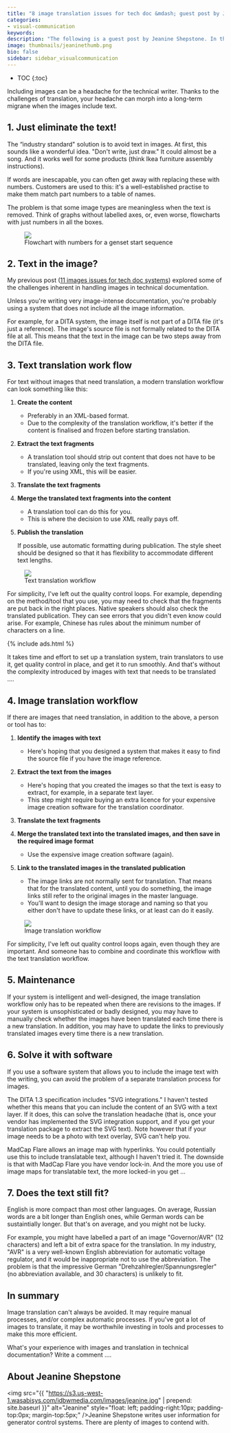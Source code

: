 ```yaml
---
title: "8 image translation issues for tech doc &mdash; guest post by Jeanine Shepstone"
categories:
- visual-communication
keywords:
description: "The following is a guest post by Jeanine Shepstone. In this post, Jeanine talks about some of the issues technical writers face when translating images in technical documentation. She outlines the workflows for both text translation and image translation, and the challenges of extracting, translating, and merging text back into images. Image translation is certainly one of the most difficult aspects of tech comm, and for this reason many people avoid it and stick with text only."
image: thumbnails/jeaninethumb.png
bio: false
sidebar: sidebar_visualcommunication
---
```


* TOC
{:toc}

Including images can be a headache for the technical writer. Thanks to the challenges of translation, your headache can morph into a long-term migrane when the images include text.

## 1. Just eliminate the text!

The “industry standard" solution is to avoid text in images. At first, this sounds like a wonderful idea. "Don't write, just draw." It could almost be a song. And it works well for some products (think Ikea furniture assembly instructions).

If words are inescapable, you can often get away with replacing these with numbers. Customers are used to this: it's a well-established practise to make them match part numbers to a table of names.

The problem is that some image types are meaningless when the text is removed. Think of graphs without labelled axes, or, even worse, flowcharts with just numbers in all the boxes.

<figure><a href="https://idratherbewriting.com"><img src="{{ "https://s3.us-west-1.wasabisys.com/idbwmedia.com/images/gensetsequence.svg" | prepend: site.baseurl }}"/></a><figcaption>Flowchart with numbers for a genset start sequence</figcaption></figure>

## 2. Text in the image?

My previous post ([11 images issues for tech doc systems](/2016/05/26/image-handling-strategies-guest-post/)) explored some of the challenges inherent in handling images in technical documentation.

Unless you're writing very image-intense documentation, you're probably using a system that does not include all the image information.

For example, for a DITA system, the image itself is not part of a DITA file (it's just a reference). The image's source file is not formally related to the DITA file at all. This means that the text in the image can be two steps away from the DITA file.

## 3. Text translation work flow

For text without images that need translation, a modern translation workflow can look something like this:

1.  **Create the content**

    * Preferably in an XML-based format.
    * Due to the complexity of the translation workflow, it's better if the content is finalised and frozen before starting translation.

2.  **Extract the text fragments**

    * A translation tool should strip out content that does not have to be translated, leaving only the text fragments.
    * If you're using XML, this will be easier.

3.  **Translate the text fragments**

4.  **Merge the translated text fragments into the content**

    * A translation tool can do this for you.
    * This is where the decision to use XML really pays off.

5.  **Publish the translation**

    If possible, use automatic formatting during publication.
    The style sheet should be designed so that it has flexibility to accommodate different text lengths.

<figure><a href="https://idratherbewriting.com"><img src="{{ "https://s3.us-west-1.wasabisys.com/idbwmedia.com/images/translationworkflowimages.svg" | prepend: site.baseurl }}"/></a><figcaption>Text translation workflow</figcaption></figure>

For simplicity, I've left out the quality control loops. For example, depending on the method/tool that you use, you may need to check that the fragments are put back in the right places. Native speakers should also check the translated publication. They can see errors that you didn't even know could arise. For example, Chinese has rules about the minimum number of characters on a line.

{% include ads.html %}

It takes time and effort to set up a translation system, train translators to use it, get quality control in place, and get it to run smoothly. And that's without the complexity introduced by images with text that needs to be translated ….

## 4. Image translation workflow

If there are images that need translation, in addition to the above, a person or tool has to:

1.  **Identify the images with text**

    * Here's hoping that you designed a system that makes it easy to find the source file if you have the image reference.

2.  **Extract the text from the images**

    * Here's hoping that you created the images so that the text is easy to extract, for example, in a separate text layer.
    * This step might require buying an extra licence for your expensive image creation software for the translation coordinator.

3.  **Translate the text fragments**

4.  **Merge the translated text into the translated images, and then save in the required image format**

    * Use the expensive image creation software (again).

5.  **Link to the translated images in the translated publication**

    * The image links are not normally sent for translation. That means that for the translated content, until you do something, the image links still refer to the original images in the master language.
    * You'll want to design the image storage and naming so that you either don't have to update these links, or at least can do it easily.

<figure><a href="https://idratherbewriting.com"><img src="{{ "https://s3.us-west-1.wasabisys.com/idbwmedia.com/images/imagetranslationworkflow.svg" | prepend: site.baseurl }}"/></a><figcaption> Image translation workflow</figcaption></figure>

For simplicity, I've left out quality control loops again, even though they are important. And someone has to combine and coordinate this workflow with the text translation workflow.

## 5. Maintenance

If your system is intelligent and well-designed, the image translation workflow only has to be repeated when there are revisions to the images. If your system is unsophisticated or badly designed, you may have to manually check whether the images have been translated each time there is a new translation. In addition, you may have to update the links to previously translated images every time there is a new translation.

## 6. Solve it with software

If you use a software system that allows you to include the image text with the writing, you can avoid the problem of a separate translation process for images.

The DITA 1.3 specification includes "SVG integrations." I haven't tested whether this means that you can include the content of an SVG with a text layer. If it does, this can solve the translation headache (that is, once your vendor has implemented the SVG integration support, and if you get your translation package to extract the SVG text). Note however that if your image needs to be a photo with text overlay, SVG can't help you.

MadCap Flare allows an image map with hyperlinks. You could potentially use this to include translatable text, although I haven't tried it. The downside is that with MadCap Flare you have vendor lock-in. And the more you use of image maps for translatable text, the more locked-in you get ...

## 7. Does the text still fit?

English is more compact than most other languages. On average, Russian words are a bit longer than English ones, while German words can be sustaintially longer. But that's on average, and you might not be lucky.

For example, you might have labelled a part of an image "Governor/AVR" (12 characters) and left a bit of extra space for the translation. In my industry, "AVR" is a very well-known English abbreviation for automatic voltage regulator, and it would be inappropriate not to use the abbreviation. The problem is that the impressive German "Drehzahlregler/Spannungsregler" (no abbreviation available, and 30 characters) is unlikely to fit.

## In summary

Image translation can't always be avoided. It may require manual processes, and/or complex automatic processes. If you've got a lot of images to translate, it may be worthwhile investing in tools and processes to make this more efficient.

What's your experience with images and translation in technical documentation? Write a comment ....

## About Jeanine Shepstone

<img src="{{ "https://s3.us-west-1.wasabisys.com/idbwmedia.com/images/jeanine.jpg" | prepend: site.baseurl }}" alt="Jeanine" style="float: left; padding-right:10px; padding-top:0px; margin-top:5px;" />Jeanine Shepstone writes user information for generator control systems. There are plenty of images to contend with.

<div style="clear: both;"></div>
